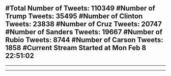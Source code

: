 #Total Number of Tweets: 110349 
#Number of Trump Tweets: 35495
#Number of Clinton Tweets: 23838
#Number of Cruz Tweets: 20747
#Number of Sanders Tweets: 19667
#Number of Rubio Tweets: 8744
#Number of Carson Tweets: 1858
#Current Stream Started at Mon Feb  8 22:51:02
---
---
---
